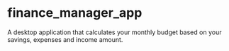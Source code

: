# finance_manager_app
A desktop application that calculates your monthly budget based on your savings, expenses and income amount.
